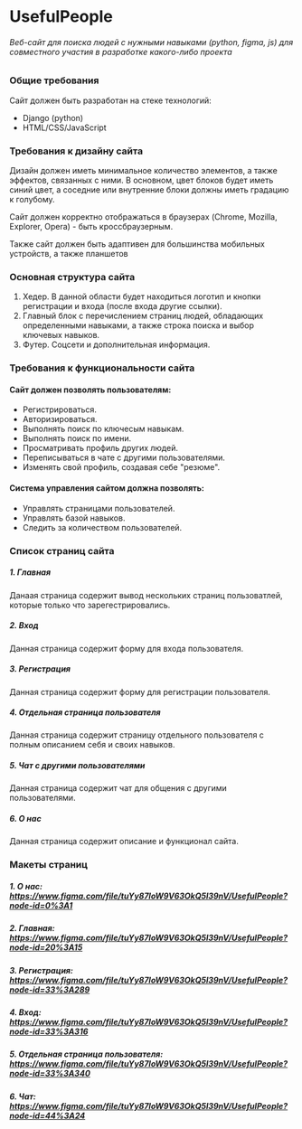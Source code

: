 # UsefulPeople

###### Веб-сайт для поиска людей с нужными навыками (python, figma, js) для совместного участия в разработке какого-либо проекта 

### Общие требования

Сайт должен быть разработан на стеке технологий:
- Django (python)
- HTML/CSS/JavaScript

### Требования к дизайну сайта

Дизайн должен иметь минимальное количество элементов, а также эффектов, связанных с ними. В основном, цвет блоков будет иметь синий цвет, а соседние или внутренние блоки должны иметь градацию к голубому.  

Сайт должен корректно отображаться в браузерах (Chrome, Mozilla, Explorer, Opera) - быть кроссбраузерным.  

Также сайт должен быть адаптивен для большинства мобильных устройств, а также планшетов

### Основная структура сайта
1. Хедер. В данной области будет находиться логотип и кнопки регистрации и входа (после входа другие ссылки).
2. Главный блок с перечислением страниц людей, обладающих определенными навыками, а также строка поиска и выбор ключевых навыков.
3. Футер. Соцсети и дополнительная информация.

### Требования к функциональности сайта

#### Сайт должен позволять пользователям:
* Регистрироваться.
* Авторизироваться.
* Выполнять поиск по ключесым навыкам.
* Выполнять поиск по имени.
* Просматривать профиль других людей.
* Переписываться в чате с другими пользователями.
* Изменять свой профиль, создавая себе "резюме".  

#### Система управления сайтом должна позволять:
* Управлять страницами пользователей.
* Управлять базой навыков.
* Следить за количеством пользователей.

### Список страниц сайта
##### 1. Главная
Данаая страница содержит вывод нескольких страниц пользоватлей, которые только что зарегестрировались.
##### 2. Вход
Данная страница содержит форму для входа пользователя.
##### 3. Регистрация
Данная страница содержит форму для регистрации пользователя.
##### 4. Отдельная страница пользователя
Данная страница содержит страницу отдельного пользователя с полным описанием себя и своих навыков.
##### 5. Чат с другими пользователями
Данная страница содержит чат для общения с другими пользователями.
##### 6. О нас
Данная страница содержит описание и функционал сайта.

### Макеты страниц
##### 1. О нас: https://www.figma.com/file/tuYy87loW9V63OkQ5l39nV/UsefulPeople?node-id=0%3A1
##### 2. Главная: https://www.figma.com/file/tuYy87loW9V63OkQ5l39nV/UsefulPeople?node-id=20%3A15
##### 3. Регистрация: https://www.figma.com/file/tuYy87loW9V63OkQ5l39nV/UsefulPeople?node-id=33%3A289
##### 4. Вход: https://www.figma.com/file/tuYy87loW9V63OkQ5l39nV/UsefulPeople?node-id=33%3A316
##### 5. Отдельная страница пользователя: https://www.figma.com/file/tuYy87loW9V63OkQ5l39nV/UsefulPeople?node-id=33%3A340
##### 6. Чат: https://www.figma.com/file/tuYy87loW9V63OkQ5l39nV/UsefulPeople?node-id=44%3A24